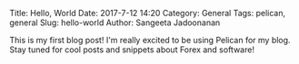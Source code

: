 Title: Hello, World
Date: 2017-7-12 14:20
Category: General
Tags: pelican, general
Slug: hello-world
Author: Sangeeta Jadoonanan

This is my first blog post! I'm really excited to be using Pelican for my blog. Stay tuned for cool posts and snippets about Forex and software!
